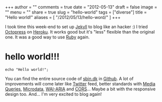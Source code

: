 +++
author = ""
comments = true
date = "2012-05-13"
draft = false
image = ""
menu = ""
share = true
slug = "hello-world"
tags = ["diverse"]
title = "Hello world!"
aliases = [
    "/2012/05/13/hello-word/"
]
+++

I took time this week-end to set up [Jekyll][] to blog like an hacker :) I tried [Octopress][] on [Heroku][]. It works good but it's "less" flexible than the original one. It was a good way to use [Ruby][] again.

# hello world!!!

<pre><code class="language-php">echo "Hello world!";
</code></pre>

You can find the entire source code of [sbin.dk][] in [Github][]. A lot of improvements will come later like [Twitter][] feed, better standards with [Media Queries][], [Microdata][], [WAI-ARIA][] and [CORS]... Maybe a bit with the responsive design too. And... I'm very excited to blog again!

[Jekyll]: http://jekyllrb.com/
[Octopress]: http://octopress.org/
[Heroku]: http://www.heroku.com/
[Ruby]: http://www.ruby-lang.org/
[sbin.dk]: http://sbin.dk/
[Github]: https://github.com/toin0u
[Twitter]: https://twitter.com/toin0u
[Media Queries]: http://www.w3.org/TR/css3-mediaqueries/
[Microdata]: http://www.w3.org/TR/html5/microdata.html
[WAI-ARIA]: http://www.w3.org/WAI/intro/aria.php
[CORS]: http://www.w3.org/TR/cors/
